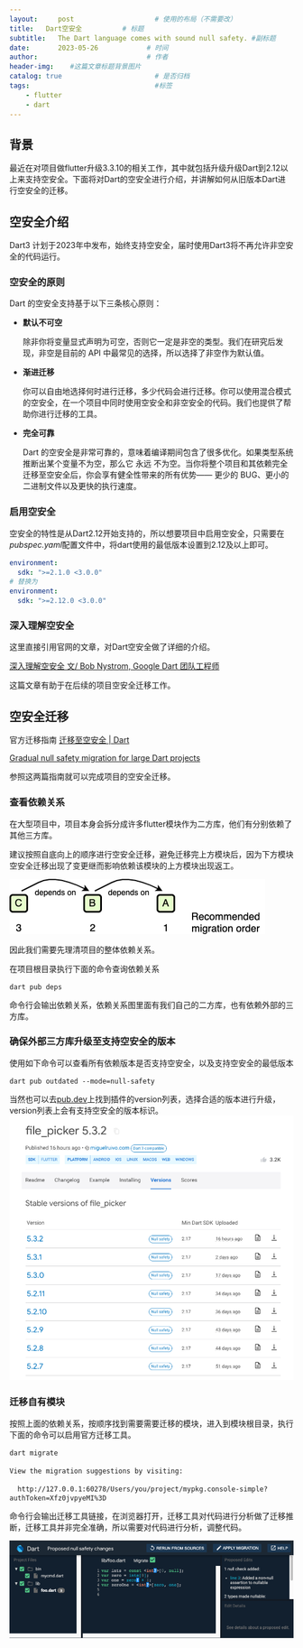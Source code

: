 ```yaml
---
layout:     post                    # 使用的布局（不需要改）
title:   Dart空安全          # 标题 
subtitle:   The Dart language comes with sound null safety. #副标题
date:       2023-05-26            # 时间
author:                           # 作者
header-img:    #这篇文章标题背景图片
catalog: true                       # 是否归档
tags:                               #标签
    - flutter
    - dart
---
```


## 背景
最近在对项目做flutter升级3.3.10的相关工作，其中就包括升级升级Dart到2.12以上来支持空安全。下面将对Dart的空安全进行介绍，并讲解如何从旧版本Dart进行空安全的迁移。

## 空安全介绍
Dart3 计划于2023年中发布，始终支持空安全，届时使用Dart3将不再允许非空安全的代码运行。
### 空安全的原则
Dart 的空安全支持基于以下三条核心原则：
* **默认不可空** 
  
    除非你将变量显式声明为可空，否则它一定是非空的类型。我们在研究后发现，非空是目前的 API 中最常见的选择，所以选择了非空作为默认值。
* **渐进迁移** 
    
    你可以自由地选择何时进行迁移，多少代码会进行迁移。你可以使用混合模式的空安全，在一个项目中同时使用空安全和非空安全的代码。我们也提供了帮助你进行迁移的工具。
*  **完全可靠**

    Dart 的空安全是非常可靠的，意味着编译期间包含了很多优化。如果类型系统推断出某个变量不为空，那么它 永远 不为空。当你将整个项目和其依赖完全迁移至空安全后，你会享有健全性带来的所有优势—— 更少的 BUG、更小的二进制文件以及更快的执行速度。

### 启用空安全
空安全的特性是从Dart2.12开始支持的，所以想要项目中启用空安全，只需要在*pubspec.yaml*配置文件中，将dart使用的最低版本设置到2.12及以上即可。

```yaml
environment:
  sdk: ">=2.1.0 <3.0.0"
# 替换为
environment:
  sdk: ">=2.12.0 <3.0.0"
```

### 深入理解空安全
这里直接引用官网的文章，对Dart空安全做了详细的介绍。

[深入理解空安全 文/ Bob Nystrom, Google Dart 团队工程师](https://dart.cn/null-safety/understanding-null-safety)

这篇文章有助于在后续的项目空安全迁移工作。

## 空安全迁移
官方迁移指南 [迁移至空安全 | Dart](https://dart.cn/null-safety/migration-guide)

[Gradual null safety migration for large Dart projects](https://medium.com/dartlang/gradual-null-safety-migration-for-large-dart-projects-85acb10b64a9)

参照这两篇指南就可以完成项目的空安全迁移。

### 查看依赖关系
在大型项目中，项目本身会拆分成许多flutter模块作为二方库，他们有分别依赖了其他三方库。

建议按照自底向上的顺序进行空安全迁移，避免迁移完上方模块后，因为下方模块空安全迁移出现了变更继而影响依赖该模块的上方模块出现返工。

![](https://raw.githubusercontent.com/KinsomyJS/KinsomyJS.github.io/master/img/2023-05-26/1.png)


因此我们需要先理清项目的整体依赖关系。

在项目根目录执行下面的命令查询依赖关系
``` shell
dart pub deps
```
命令行会输出依赖关系，依赖关系图里面有我们自己的二方库，也有依赖外部的三方库。

### 确保外部三方库升级至支持空安全的版本
使用如下命令可以查看所有依赖版本是否支持空安全，以及支持空安全的最低版本
``` shell
dart pub outdated --mode=null-safety
```
当然也可以去[pub.dev](pub.dev)上找到插件的version列表，选择合适的版本进行升级，version列表上会有支持空安全的版本标识。
![](https://raw.githubusercontent.com/KinsomyJS/KinsomyJS.github.io/master/img/2023-05-26/2.png)

### 迁移自有模块
按照上面的依赖关系，按顺序找到需要需要迁移的模块，进入到模块根目录，执行下面的命令可以启用官方迁移工具。

``` shell
dart migrate

View the migration suggestions by visiting:

  http://127.0.0.1:60278/Users/you/project/mypkg.console-simple?authToken=Xfz0jvpyeMI%3D
```

命令行会输出迁移工具链接，在浏览器打开，迁移工具对代码进行分析做了迁移推断，迁移工具并非完全准确，所以需要对代码进行分析，调整代码。

![](https://raw.githubusercontent.com/KinsomyJS/KinsomyJS.github.io/master/img/2023-05-26/3.png)
  
